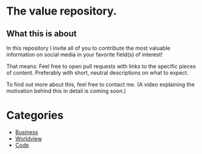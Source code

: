 # The value repository.

## What this is about

In this repository I invite all of you to contribute the most valuable
information on social media in your favorite field(s) of interest!

That means: Feel free to open pull requests with links to the specific
pieces of content. Preferably with short, neutral descriptions on what
to expect.

To find out more about this, feel free to contact me. (A video
explaining the motivation behind this in detail is coming soon.)

# Categories
- [Business](/business/readme.md)
- [Worldview](/worldview/readme.md)
- [Code](/code/readme.md)
